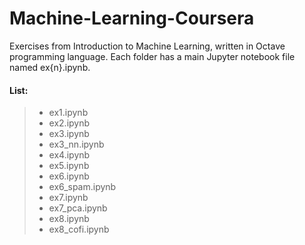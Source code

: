 # Machine-Learning-Coursera
Exercises from Introduction to Machine Learning, written in Octave programming language. Each folder has a main Jupyter notebook file named ex{n}.ipynb.

 #### List:

 > - ex1.ipynb  
 > - ex2.ipynb  
 > - ex3.ipynb  
 > - ex3_nn.ipynb  
 > - ex4.ipynb  
 > - ex5.ipynb  
 > - ex6.ipynb  
 > - ex6_spam.ipynb  
 > - ex7.ipynb  
 > - ex7_pca.ipynb  
 > - ex8.ipynb  
 > - ex8_cofi.ipynb


